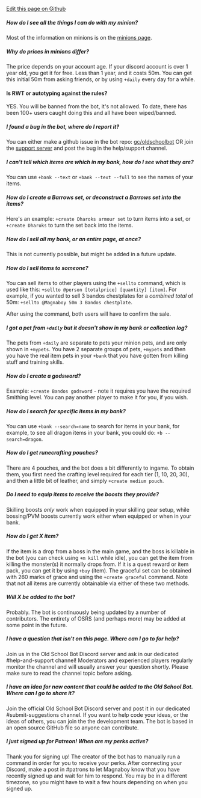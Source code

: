 [Edit this page on Github](https://github.com/gc/obdocs/blob/master/FAQ.md)

##### How do I see all the things I can do with my minion?
Most of the information on minions is on the [minions page](https://www.oldschool.gg/oldschoolbot/minions).

##### Why do prices in minions differ?
The price depends on your account age. If your discord account is over 1 year old, you get it for free. Less than 1 year, and it costs 50m. You can get this initial 50m from asking friends, or by using `+daily` every day for a while.

#### Is RWT or autotyping against the rules?
YES. You will be banned from the bot, it's not allowed. To date, there has been 100+ users caught doing this and all have been wiped/banned.

##### I found a bug in the bot, where do I report it?
You can either make a github issue in the bot repo: [gc/oldschoolbot](https://github.com/gc/oldschoolbot) OR join the [support server](http://support.oldschool.gg/) and post the bug in the help/support channel.

##### I can't tell which items are which in my bank, how do I see what they are?
You can use `+bank --text` or `+bank --text --full` to see the names of your items.

##### How do I create a Barrows set, or deconstruct a Barrows set into the items?
Here's an example: `+create Dharoks armour set` to turn items into a set, or `+create Dharoks` to turn the set back into the items.

##### How do I sell all my bank, or an entire page, at once?
This is not currently possible, but might be added in a future update.

##### How do I sell items to someone?
You can sell items to other players using the `+sellto` command, which is used like this: `+sellto @person [totalprice] [quantity] [item]`. For example, if you wanted to sell 3 bandos chestplates for a *combined total* of 50m: `+sellto @Magnaboy 50m 3 Bandos chestplate`.

After using the command, both users will have to confirm the sale.

##### I got a pet from `+daily` but it doesn't show in my bank or collection log?
The pets from `+daily` are separate to pets your minion pets, and are only shown in `+mypets`.  You have 2 separate groups of pets, `+mypets` and then you have the real item pets in your `+bank` that you have gotten from killing stuff and training skills.

##### How do I create a godsword?
Example: `+create Bandos godsword` - note it requires you have the required Smithing level. You can pay another player to make it for you, if you wish.

##### How do I search for specific items in my bank?
You can use `+bank --search=name` to search for items in your bank, for example, to see all dragon items in your bank, you could do: `+b --search=dragon`.

##### How do I get runecrafting pouches?
There are 4 pouches, and the bot does a bit differently to ingame. To obtain them, you first need the crafting level required for each tier (1, 10, 20, 30), and then a little bit of leather, and simply `+create medium pouch`.

##### Do I need to equip items to receive the boosts they provide?
Skilling boosts *only* work when equipped in your skilling gear setup, while bossing/PVM boosts currently work either when equipped or when in your bank.

##### How do I get X item?
If the item is a drop from a boss in the main game, and the boss is killable in the bot (you can check using `+m kill` while idle), you can get the item from killing the monster(s) it normally drops from. If it is a quest reward or item pack, you can get it by using `+buy` (item). The graceful set can be obtained with 260 marks of grace and using the `+create graceful` command. Note that not all items are currently obtainable via either of these two methods.

##### Will X be added to the bot?
Probably. The bot is continuously being updated by a number of contributors. The entirety of OSRS (and perhaps more) may be added at some point in the future.

##### I have a question that isn't on this page. Where can I go to for help?
Join us in the Old School Bot Discord server and ask in our dedicated #help-and-support channel! Moderators and experienced players regularly monitor the channel and will usually answer your question shortly. Please make sure to read the channel topic before asking.

##### I have an idea for new content that could be added to the Old School Bot. Where can I go to share it?
Join the official Old School Bot Discord server and post it in our dedicated #submit-suggestions channel. If you want to help code your ideas, or the ideas of others, you can join the the development team. The bot is based in an open source GitHub file so anyone can contribute.

##### I just signed up for Patreon! When are my perks active?
Thank you for signing up! The creator of the bot has to manually run a command in order for you to receive your perks. After connecting your Discord, make a post in #patrons to let Magnaboy know that you have recently signed up and wait for him to respond. You may be in a different timezone, so you might have to wait a few hours depending on when you signed up.
